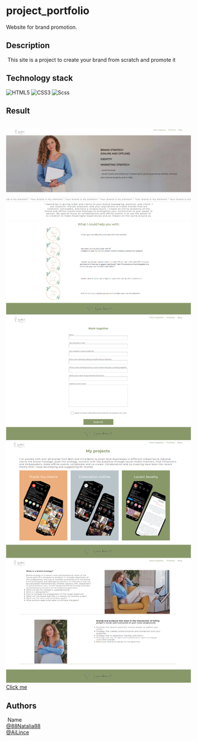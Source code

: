 # project_portfolio

Website for brand promotion.
​
## Description
​
This site is a project to create your brand from scratch and promote it
​
​
## Technology stack

![HTML5](https://img.shields.io/badge/html5-%23E34F26.svg?style=for-the-badge&logo=html5&logoColor=white) ![CSS3](https://img.shields.io/badge/css3-%231572B6.svg?style=for-the-badge&logo=css3&logoColor=white) ![Scss](https://img.shields.io/badge/Scss-CC6699.svg?style=for-the-badge&logo=html5&logoColor=white)
​
​
## Result
​
![Image alt](https://github.com/88Natalia88/project_portfolio/blob/main/your%20brand%201.png)
![Image alt](https://github.com/88Natalia88/project_portfolio/blob/main/your%20brand%202.png)
![Image alt](https://github.com/88Natalia88/project_portfolio/blob/main/your%20brand%203.png)
![Image alt](https://github.com/88Natalia88/project_portfolio/blob/main/your%20brand%204.png)
![Image alt](https://github.com/88Natalia88/project_portfolio/blob/main/your%20brand%205.png)
[Сlick me](88natalia88.github.io/project_portfolio/)

## Authors
​
Name<br>
[@88Natalia88](https://github.com/88Natalia88)<br>
[@AiLince](https://github.com/AiLince)
